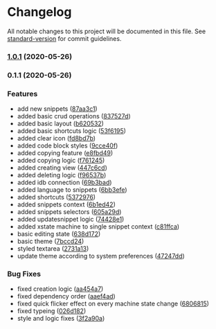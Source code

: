 # Changelog

All notable changes to this project will be documented in this file. See [standard-version](https://github.com/conventional-changelog/standard-version) for commit guidelines.

### [1.0.1](https://github.com/AlbaOngaro/snippets-bar/compare/v0.1.1...v1.0.1) (2020-05-26)

### 0.1.1 (2020-05-26)


### Features

* add new snippets ([87aa3c1](https://github.com/AlbaOngaro/snippets-bar/commit/87aa3c1c4f4511abb25ead72988c5db9341eaa63))
* added basic crud operations ([837527d](https://github.com/AlbaOngaro/snippets-bar/commit/837527daca8602936aaebe9badfd6de1f9d1c680))
* added basic layout ([b620532](https://github.com/AlbaOngaro/snippets-bar/commit/b62053251c3f7c18440b3347ef3e3dd68837e41d))
* added basic shortcuts logic ([53f6195](https://github.com/AlbaOngaro/snippets-bar/commit/53f619501f0bbb991c831ea84f0bee07e9ed861b))
* added clear icon ([fd8bd7b](https://github.com/AlbaOngaro/snippets-bar/commit/fd8bd7b84a510e3b1f5b203b62f78671ac302442))
* added code block styles ([9cce40f](https://github.com/AlbaOngaro/snippets-bar/commit/9cce40f6f5a22ce04d0f210b6ae6226214ecdad0))
* added copying feature ([e8fbd49](https://github.com/AlbaOngaro/snippets-bar/commit/e8fbd4998ee8c738b263c97f498a4423aafd7c3d))
* added copying logic ([f761245](https://github.com/AlbaOngaro/snippets-bar/commit/f761245e58e81d31ca145510393e1ea7f4f2dcf4))
* added creating view ([447c6cd](https://github.com/AlbaOngaro/snippets-bar/commit/447c6cd31fc4f60965b38ef659f2799f42610e8b))
* added deleting logic ([f96537b](https://github.com/AlbaOngaro/snippets-bar/commit/f96537ba66114f2c32b5cfc8940c7241b6b62a79))
* added idb connection ([69b3bad](https://github.com/AlbaOngaro/snippets-bar/commit/69b3bad779738283f9c37f7057ee1b9bae997e30))
* added language to snippets ([6bb3efe](https://github.com/AlbaOngaro/snippets-bar/commit/6bb3efece583eea036041fcfbda167bff6bab37c))
* added shortcuts ([5372976](https://github.com/AlbaOngaro/snippets-bar/commit/53729768a9b2154cd42525772bd1586c2b45236e))
* added snippets context ([6b1ed42](https://github.com/AlbaOngaro/snippets-bar/commit/6b1ed422b8404eb4a334dfbdeb6f8924975dbc8c))
* added snippets selectors ([605a29d](https://github.com/AlbaOngaro/snippets-bar/commit/605a29d33dcb05cddcaad569b270c10b9ea4fbde))
* added updatesnippet logic ([74428e1](https://github.com/AlbaOngaro/snippets-bar/commit/74428e1c73370525eb4115d5fb8e628cd4247be7))
* added xstate machine to single snippet context ([c81ffca](https://github.com/AlbaOngaro/snippets-bar/commit/c81ffca5540dede5ca2b223c5884f5cd6bbcfbac))
* basic editing state ([638d172](https://github.com/AlbaOngaro/snippets-bar/commit/638d172109c567c44accb2d2f76fe6ea6df15a25))
* basic theme ([7bccd24](https://github.com/AlbaOngaro/snippets-bar/commit/7bccd241b2b03f715c276c9138097fd61f262366))
* styled textarea ([2731a13](https://github.com/AlbaOngaro/snippets-bar/commit/2731a13e8ae1177c26e5c443c125de17afc3491e))
* update theme according to system preferences ([47247dd](https://github.com/AlbaOngaro/snippets-bar/commit/47247dd61753861f53907723f14689796bacbea3))


### Bug Fixes

* fixed creation logic ([aa454a7](https://github.com/AlbaOngaro/snippets-bar/commit/aa454a785aaea27bd352799cf36fc0c0e06553a5))
* fixed dependency order ([aaef4ad](https://github.com/AlbaOngaro/snippets-bar/commit/aaef4ad46d3c509bf9b631ca5d6547fdd46fcfdb))
* fixed quick flicker effect on every machine state change ([6806815](https://github.com/AlbaOngaro/snippets-bar/commit/68068159fe078e8dcd1048c8387fffeb0c8b09d2))
* fixed typeing ([026d182](https://github.com/AlbaOngaro/snippets-bar/commit/026d1828110998592fc9d58ff9027e54db2d0844))
* style and logic fixes ([3f2a90a](https://github.com/AlbaOngaro/snippets-bar/commit/3f2a90a23ed0c798701bc61e5fcd0476c8742b1e))
